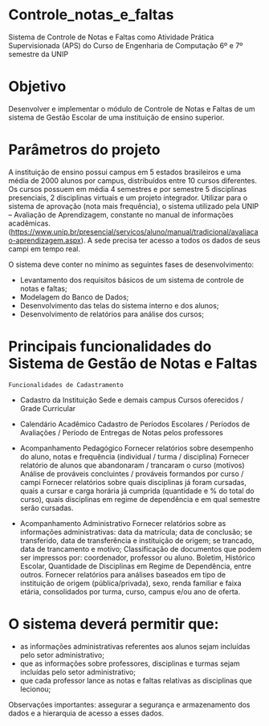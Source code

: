 # Controle_notas_e_faltas
Sistema de Controle de Notas e Faltas como Atividade Prática Supervisionada (APS) do Curso de Engenharia de Computação 6º e 7º semestre da UNIP

# Objetivo
Desenvolver e implementar o módulo de Controle de Notas e Faltas de um sistema de Gestão Escolar de uma instituição de ensino superior.

# Parâmetros do projeto
A instituição de ensino possui campus em 5 estados brasileiros e uma média de 2000 alunos por campus, distribuídos entre 10 cursos diferentes. Os cursos possuem em média 4 semestres e por semestre 5 disciplinas presenciais, 2 disciplinas virtuais e um projeto integrador. Utilizar para o sistema de aprovação (nota mais frequência), o sistema utilizado pela UNIP – Avaliação de Aprendizagem, constante no manual de informações acadêmicas. (https://www.unip.br/presencial/servicos/aluno/manual/tradicional/avaliacao-aprendizagem.aspx). A sede precisa ter acesso a todos os dados de seus campi em tempo real.

O sistema deve conter no mínimo as seguintes fases de desenvolvimento:

  - Levantamento dos requisitos básicos de um sistema de controle de notas e faltas;
  - Modelagem do Banco de Dados;
  - Desenvolvimento das telas do sistema interno e dos alunos;
  - Desenvolvimento de relatórios para análise dos cursos;

# Principais funcionalidades do Sistema de Gestão de Notas e Faltas
    Funcionalidades de Cadastramento 
  
  - Cadastro da Instituição
    Sede e demais campus
    Cursos oferecidos / Grade Curricular
  
  - Calendário Acadêmico
    Cadastro de Períodos Escolares / Períodos de Avaliações / Período de Entregas de Notas pelos professores
  
  - Acompanhamento Pedagógico
    Fornecer relatórios sobre desempenho do aluno, notas e frequência (individual / turma / disciplina)
    Fornecer relatório de alunos que abandonaram / trancaram o curso (motivos)
    Análise de prováveis concluintes / prováveis formandos por curso / campi
    Fornecer relatórios sobre quais disciplinas já foram cursadas, quais a cursar e carga horária já cumprida (quantidade e % do total do curso), quais disciplinas em regime de dependência e em qual semestre serão cursadas. 
  
  - Acompanhamento Administrativo
    Fornecer relatórios sobre as informações administrativas: data da matrícula; data de conclusão; se transferido, data de transferência e instituição de origem; se trancado, data de trancamento e motivo;
    Classificação de documentos que podem ser impressos por: coordenador, professor ou aluno. Boletim, Histórico Escolar, Quantidade de Disciplinas em Regime de Dependência, entre outros.
    Fornecer relatórios para análises baseados em tipo de instituição de origem (pública/privada), sexo, renda familiar e faixa etária, consolidados por turma, curso, campus e/ou ano de oferta. 
	
# O sistema deverá permitir que:
  - as informações administrativas referentes aos alunos sejam incluídas pelo setor administrativo; 
  - que as informações sobre professores, disciplinas e turmas sejam incluídas pelo setor administrativo;
  - que cada professor lance as notas e faltas relativas as disciplinas que lecionou;

Observações importantes: assegurar a segurança e armazenamento dos dados e a hierarquia de acesso a esses dados.
